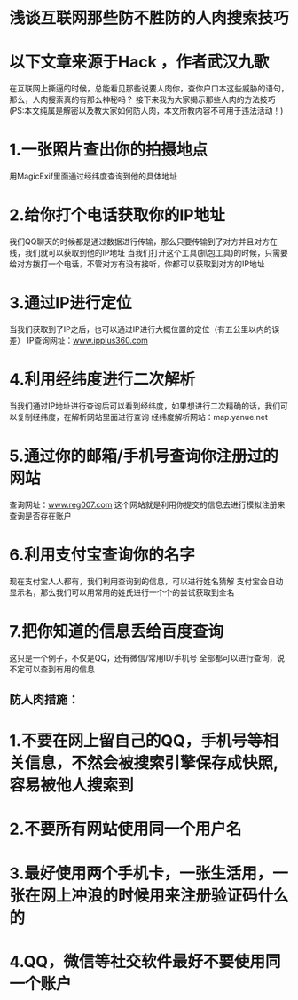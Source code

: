  # 浅谈互联网那些防不胜防的人肉搜索技巧
 # 以下文章来源于Hack ，作者武汉九歌

在互联网上撕逼的时候，总能看见那些说要人肉你，查你户口本这些威胁的语句，那么，人肉搜索真的有那么神秘吗？
接下来我为大家揭示那些人肉的方法技巧 
(PS:本文纯属是解密以及教大家如何防人肉，本文所教内容不可用于违法活动！)
# 1.一张照片查出你的拍摄地点
用MagicExif里面通过经纬度查询到他的具体地址
# 2.给你打个电话获取你的IP地址
我们QQ聊天的时候都是通过数据进行传输，那么只要传输到了对方并且对方在线，我们就可以获取到他的IP地址
当我们打开这个工具(抓包工具)的时候，只需要给对方拨打一个电话，不管对方有没有接听，你都可以获取到对方的IP地址
# 3.通过IP进行定位
当我们获取到了IP之后，也可以通过IP进行大概位置的定位（有五公里以内的误差）
IP查询网址：www.ipplus360.com
# 4.利用经纬度进行二次解析
当我们通过IP地址进行查询后可以看到经纬度，如果想进行二次精确的话，我们可以复制经纬度，在解析网站里面进行查询
经纬度解析网站：map.yanue.net
# 5.通过你的邮箱/手机号查询你注册过的网站
查询网址：www.reg007.com
这个网站就是利用你提交的信息去进行模拟注册来查询是否存在账户
# 6.利用支付宝查询你的名字
现在支付宝人人都有，我们利用查询到的信息，可以进行姓名猜解
支付宝会自动显示名，那么我们可以用常用的姓氏进行一个个的尝试获取到全名
# 7.把你知道的信息丢给百度查询
这只是一个例子，不仅是QQ，还有微信/常用ID/手机号 全部都可以进行查询，说不定可以查到有用的信息

## 防人肉措施：
# 1.不要在网上留自己的QQ，手机号等相关信息，不然会被搜索引擎保存成快照,容易被他人搜索到
# 2.不要所有网站使用同一个用户名
# 3.最好使用两个手机卡，一张生活用，一张在网上冲浪的时候用来注册验证码什么的
# 4.QQ，微信等社交软件最好不要使用同一个账户
